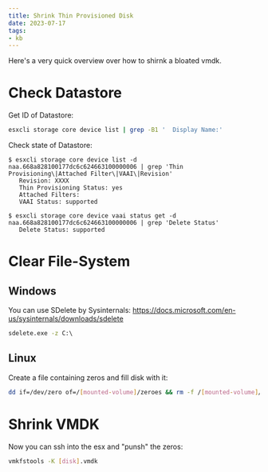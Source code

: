 ```yaml
---
title: Shrink Thin Provisioned Disk
date: 2023-07-17
tags: 
- kb
---
```


Here's a very quick overview over how to shirnk a bloated vmdk.

# Check Datastore

Get ID of Datastore:

```bash
esxcli storage core device list | grep -B1 '  Display Name:'
```

Check state of Datastore:

```
$ esxcli storage core device list -d naa.668a828100177dc6c624663100000006 | grep 'Thin Provisioning\|Attached Filter\|VAAI\|Revision'
   Revision: XXXX
   Thin Provisioning Status: yes
   Attached Filters:
   VAAI Status: supported

$ esxcli storage core device vaai status get -d naa.668a828100177dc6c624663100000006 | grep 'Delete Status'
   Delete Status: supported
```

# Clear File-System

## Windows

You can use SDelete by Sysinternals: <https://docs.microsoft.com/en-us/sysinternals/downloads/sdelete>

```cmd
sdelete.exe -z C:\
```

## Linux

Create a file containing zeros and fill disk with it:

```bash
dd if=/dev/zero of=/[mounted-volume]/zeroes && rm -f /[mounted-volume]/zeroes
```

# Shrink VMDK

Now you can ssh into the esx and "punsh" the zeros:

```bash
vmkfstools -K [disk].vmdk
```
